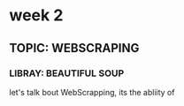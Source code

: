# week 2
## TOPIC: WEBSCRAPING
### LIBRAY: BEAUTIFUL SOUP

let's talk bout WebScrapping, its the abliity of 